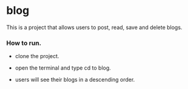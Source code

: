 # blog

This is a project that allows users to post, read, save and delete blogs.

### How to run.

- clone the project.

- open the terminal and type cd to blog.

- users will see their blogs in a descending order.



